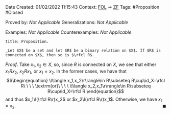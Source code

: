 <br />
<br />

Date Created: 01/02/2022 11:15:43
Context: [$\textrm{FOL}$](obsidian://open?file=First%20Order%20Logic)$\,\,\rightsquigarrow\,\,$[$\textrm{ZF}$](obsidian://open?file=Zermelo-Fraenkel%20Set%20Theory)
Tags: #Proposition #Closed 

Proved by: _Not Applicable_
Generalizations: _Not Applicable_

Examples: _Not Applicable_
Counterexamples: _Not Applicable_

``` ad-Proposition
title: Proposition.

_Let $X$ be a set and let $R$ be a binary relation on $X$. If $R$ is connected on $X$, then so is $\rfcl R$._

```

_Proof_. Take $x_1,x_2\in X$, so, since $R$ is connected on $X$, we see that either $x_1Rx_2$, $x_2Rx_1$, or $x_1=x_2$. In the former cases, we have that
$$\begin{equation}
    \l\langle x_1,x_2\r\rangle\in R\subseteq R\cup\id_X=\rfcl R\ \ \ \ \textrm{or}\ \ \ \ \l\langle x_2,x_1\r\rangle\in R\subseteq R\cup\id_X=\rfcl R
\end{equation}$$
and thus $x_1\l(\rfcl R\r)x_2$ or $x_2\l(\rfcl R\r)x_1$. Otherwise, we have $x_1=x_2$.<span style="float:right;">$\blacksquare$</span>
